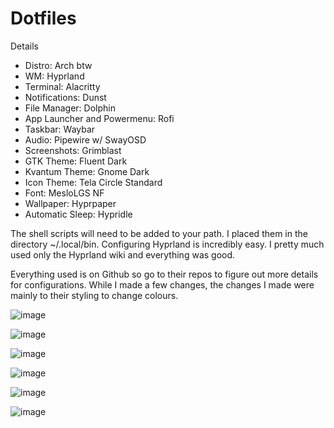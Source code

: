 # Dotfiles

Details
- Distro: Arch btw
- WM: Hyprland
- Terminal: Alacritty
- Notifications: Dunst
- File Manager: Dolphin
- App Launcher and Powermenu: Rofi
- Taskbar: Waybar
- Audio: Pipewire w/ SwayOSD
- Screenshots: Grimblast
- GTK Theme: Fluent Dark
- Kvantum Theme: Gnome Dark
- Icon Theme: Tela Circle Standard
- Font: MesloLGS NF
- Wallpaper: Hyprpaper
- Automatic Sleep: Hypridle

The shell scripts will need to be added to your path. I placed them in the directory ~/.local/bin.
Configuring Hyprland is incredibly easy. I pretty much used only the Hyprland wiki and everything was good.

Everything used is on Github so go to their repos to figure out more details for configurations. 
While I made a few changes, the changes I made were mainly to their styling to change colours.

![image](https://github.com/user-attachments/assets/8bb19015-5c6f-4c5e-a1fc-c99a548f1cb5)

![image](https://github.com/user-attachments/assets/6bb57b02-1981-4591-aafa-d66a18420b6e)

![image](https://github.com/user-attachments/assets/ed00aed1-debf-4867-b23b-9aa2e92926f4)

![image](https://github.com/user-attachments/assets/923cad95-0ea7-48ac-930f-41e0ef32f220)

![image](https://github.com/user-attachments/assets/4fd69f11-5179-484c-9d31-4a8ea40b09db)

![image](https://github.com/user-attachments/assets/1c4b6b86-bf94-404b-ae68-077fa863a66f)
